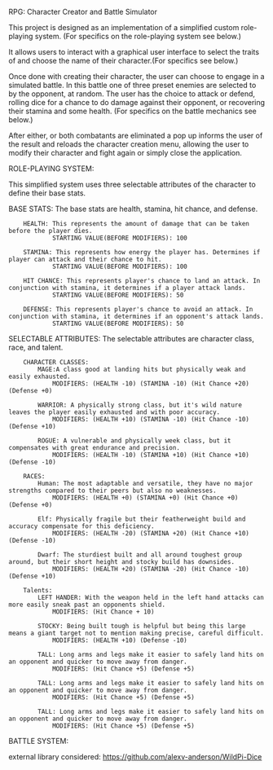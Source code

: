 RPG: Character Creator and Battle Simulator 

This project is designed as an implementation of a simplified custom role-playing system.
(For specifics on the role-playing system see below.)

It allows users to interact with a graphical user interface to select the traits of and choose
the name of their character.(For specifics see below.)

Once done with creating their character, the user can choose to engage in a simulated battle.
In this battle one of three preset enemies are selected to by the opponent, at random.
The user has the choice to attack or defend, rolling dice for a chance to do damage against
their opponent, or recovering their stamina and some health.
(For specifics on the battle mechanics see below.)

After either, or both combatants are eliminated a pop up informs the user of the result
and reloads the character creation menu, allowing the user to modify their character and
fight again or simply close the application.

ROLE-PLAYING SYSTEM:

This simplified system uses three selectable attributes of the character to define their
base stats.

BASE STATS:
The base stats are health, stamina, hit chance, and defense.

        HEALTH: This represents the amount of damage that can be taken before the player dies.
                STARTING VALUE(BEFORE MODIFIERS): 100

        STAMINA: This represents how energy the player has. Determines if player can attack and their chance to hit.
                STARTING VALUE(BEFORE MODIFIERS): 100

        HIT CHANCE: This represents player's chance to land an attack. In conjunction with stamina, it determines if a player attack lands. 
                STARTING VALUE(BEFORE MODIFIERS): 50

        DEFENSE: This represents player's chance to avoid an attack. In conjunction with stamina, it determines if an opponent's attack lands. 
                STARTING VALUE(BEFORE MODIFIERS): 50

SELECTABLE ATTRIBUTES:
The selectable attributes are character class, race, and talent.

        CHARACTER CLASSES:
            MAGE:A class good at landing hits but physically weak and easily exhausted.
                MODIFIERS: (HEALTH -10) (STAMINA -10) (Hit Chance +20) (Defense +0)

            WARRIOR: A physically strong class, but it's wild nature leaves the player easily exhausted and with poor accuracy.
                MODIFIERS: (HEALTH +10) (STAMINA -10) (Hit Chance -10) (Defense +10)

            ROGUE: A vulnerable and physically week class, but it compensates with great endurance and precision.
                MODIFIERS: (HEALTH -10) (STAMINA +10) (Hit Chance +10) (Defense -10)

        RACES:
            Human: The most adaptable and versatile, they have no major strengths compared to their peers but also no weaknesses.
                MODIFIERS: (HEALTH +0) (STAMINA +0) (Hit Chance +0) (Defense +0)

            Elf: Physically fragile but their featherweight build and accuracy compensate for this deficiency.
                MODIFIERS: (HEALTH -20) (STAMINA +20) (Hit Chance +10) (Defense -10)

            Dwarf: The sturdiest built and all around toughest group around, but their short height and stocky build has downsides.
                MODIFIERS: (HEALTH +20) (STAMINA -20) (Hit Chance -10) (Defense +10)

        Talents:
            LEFT HANDER: With the weapon held in the left hand attacks can more easily sneak past an opponents shield.
                MODIFIERS: (Hit Chance + 10) 

            STOCKY: Being built tough is helpful but being this large means a giant target not to mention making precise, careful difficult.
                MODIFIERS: (HEALTH +10) (Defense -10)

            TALL: Long arms and legs make it easier to safely land hits on an opponent and quicker to move away from danger.
                MODIFIERS: (Hit Chance +5) (Defense +5)

            TALL: Long arms and legs make it easier to safely land hits on an opponent and quicker to move away from danger.
                MODIFIERS: (Hit Chance +5) (Defense +5)
                
            TALL: Long arms and legs make it easier to safely land hits on an opponent and quicker to move away from danger.
                MODIFIERS: (Hit Chance +5) (Defense +5)

BATTLE SYSTEM:



external library considered: https://github.com/alexv-anderson/WildPi-Dice